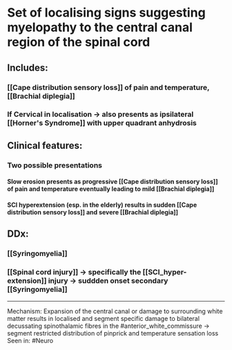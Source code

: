 # Set of localising signs suggesting myelopathy to the central canal region of the spinal cord
## Includes:
### [[Cape distribution sensory loss]] of pain and temperature, [[Brachial diplegia]]
### If Cervical in localisation -> also presents as ipsilateral [[Horner's Syndrome]] with upper quadrant anhydrosis
## Clinical features:
### Two possible presentations
#### Slow erosion presents as progressive [[Cape distribution sensory loss]] of pain and temperature eventually leading to mild [[Brachial diplegia]]
#### SCI hyperextension (esp. in the elderly) results in sudden [[Cape distribution sensory loss]] and severe [[Brachial diplegia]]
## DDx:
### [[Syringomyelia]]
### [[Spinal cord injury]] -> specifically the [[SCI_hyper-extension]] injury -> suddden onset secondary [[Syringomyelia]]														


---
Mechanism: Expansion of the central canal or damage to surrounding white matter results in localised and segment specific damage to bilateral decussating spinothalamic fibres in the #anterior_white_commissure → segment restricted distribution of pinprick and temperature sensation loss
Seen in: #Neuro 
